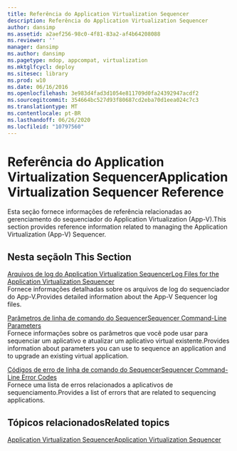 ```yaml
---
title: Referência do Application Virtualization Sequencer
description: Referência do Application Virtualization Sequencer
author: dansimp
ms.assetid: a2aef256-98c0-4f81-83a2-af4b64208088
ms.reviewer: ''
manager: dansimp
ms.author: dansimp
ms.pagetype: mdop, appcompat, virtualization
ms.mktglfcycl: deploy
ms.sitesec: library
ms.prod: w10
ms.date: 06/16/2016
ms.openlocfilehash: 3e983d4fad3d1054e811709d0fa24392947acdf2
ms.sourcegitcommit: 354664bc527d93f80687cd2eba70d1eea024c7c3
ms.translationtype: MT
ms.contentlocale: pt-BR
ms.lasthandoff: 06/26/2020
ms.locfileid: "10797560"
---
```

# <span data-ttu-id="abdb7-103">Referência do Application Virtualization Sequencer</span><span class="sxs-lookup"><span data-stu-id="abdb7-103">Application Virtualization Sequencer Reference</span></span>


<span data-ttu-id="abdb7-104">Esta seção fornece informações de referência relacionadas ao gerenciamento do sequenciador do Application Virtualization (App-V).</span><span class="sxs-lookup"><span data-stu-id="abdb7-104">This section provides reference information related to managing the Application Virtualization (App-V) Sequencer.</span></span>

## <span data-ttu-id="abdb7-105">Nesta seção</span><span class="sxs-lookup"><span data-stu-id="abdb7-105">In This Section</span></span>


<a href="" id="log-files-for-the-application-virtualization-sequencer"></a>[<span data-ttu-id="abdb7-106">Arquivos de log do Application Virtualization Sequencer</span><span class="sxs-lookup"><span data-stu-id="abdb7-106">Log Files for the Application Virtualization Sequencer</span></span>](log-files-for-the-application-virtualization-sequencer.md)  
<span data-ttu-id="abdb7-107">Fornece informações detalhadas sobre os arquivos de log do sequenciador do App-V.</span><span class="sxs-lookup"><span data-stu-id="abdb7-107">Provides detailed information about the App-V Sequencer log files.</span></span>

<a href="" id="sequencer-command-line-parameters"></a>[<span data-ttu-id="abdb7-108">Parâmetros de linha de comando do Sequencer</span><span class="sxs-lookup"><span data-stu-id="abdb7-108">Sequencer Command-Line Parameters</span></span>](sequencer-command-line-parameters.md)  
<span data-ttu-id="abdb7-109">Fornece informações sobre os parâmetros que você pode usar para sequenciar um aplicativo e atualizar um aplicativo virtual existente.</span><span class="sxs-lookup"><span data-stu-id="abdb7-109">Provides information about parameters you can use to sequence an application and to upgrade an existing virtual application.</span></span>

<a href="" id="sequencer-command-line-error-codes"></a>[<span data-ttu-id="abdb7-110">Códigos de erro de linha de comando do Sequencer</span><span class="sxs-lookup"><span data-stu-id="abdb7-110">Sequencer Command-Line Error Codes</span></span>](sequencer-command-line-error-codes.md)  
<span data-ttu-id="abdb7-111">Fornece uma lista de erros relacionados a aplicativos de sequenciamento.</span><span class="sxs-lookup"><span data-stu-id="abdb7-111">Provides a list of errors that are related to sequencing applications.</span></span>

## <span data-ttu-id="abdb7-112">Tópicos relacionados</span><span class="sxs-lookup"><span data-stu-id="abdb7-112">Related topics</span></span>


[<span data-ttu-id="abdb7-113">Application Virtualization Sequencer</span><span class="sxs-lookup"><span data-stu-id="abdb7-113">Application Virtualization Sequencer</span></span>](application-virtualization-sequencer.md)

 

 





